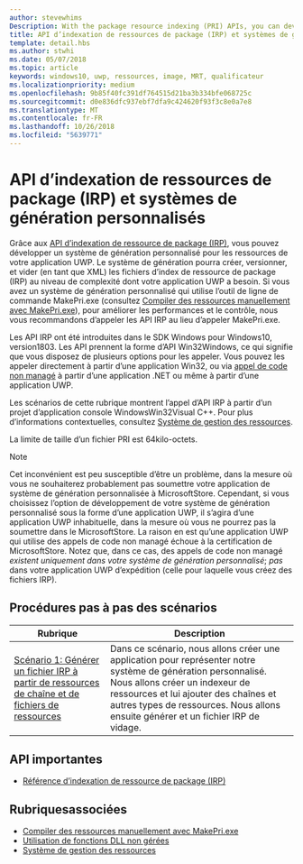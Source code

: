 ```yaml
---
author: stevewhims
Description: With the package resource indexing (PRI) APIs, you can develop a custom build system for your UWP app's resources. The build system will be able to create, version, and dump PRI files to whatever level of complexity your UWP app needs.
title: API d’indexation de ressources de package (IRP) et systèmes de génération personnalisés
template: detail.hbs
ms.author: stwhi
ms.date: 05/07/2018
ms.topic: article
keywords: windows10, uwp, ressources, image, MRT, qualificateur
ms.localizationpriority: medium
ms.openlocfilehash: 9b85f40fc391df764515d21ba3b334bfe068725c
ms.sourcegitcommit: d0e836dfc937ebf7dfa9c424620f93f3c8e0a7e8
ms.translationtype: MT
ms.contentlocale: fr-FR
ms.lasthandoff: 10/26/2018
ms.locfileid: "5639771"
---
```

# <a name="package-resource-indexing-pri-apis-and-custom-build-systems"></a>API d’indexation de ressources de package (IRP) et systèmes de génération personnalisés
Grâce aux [API d’indexation de ressource de package (IRP)](https://msdn.microsoft.com/library/windows/desktop/mt845690), vous pouvez développer un système de génération personnalisé pour les ressources de votre application UWP. Le système de génération pourra créer, versionner, et vider (en tant que XML) les fichiers d’index de ressource de package (IRP) au niveau de complexité dont votre application UWP a besoin. Si vous avez un système de génération personnalisé qui utilise l’outil de ligne de commande MakePri.exe (consultez [Compiler des ressources manuellement avec MakePri.exe](makepri-exe-command-options.md)), pour améliorer les performances et le contrôle, nous vous recommandons d’appeler les API IRP au lieu d’appeler MakePri.exe.

Les API IRP ont été introduites dans le SDK Windows pour Windows10, version1803. Les API prennent la forme d’API Win32Windows, ce qui signifie que vous disposez de plusieurs options pour les appeler. Vous pouvez les appeler directement à partir d’une application Win32, ou via [appel de code non managé](/dotnet/framework/interop/consuming-unmanaged-dll-functions?branch=live) à partir d’une application .NET ou même à partir d’une application UWP.

Les scénarios de cette rubrique montrent l’appel d’API IRP à partir d’un projet d’application console WindowsWin32Visual C++. Pour plus d’informations contextuelles, consultez [Système de gestion des ressources](resource-management-system.md).

La limite de taille d’un fichier PRI est 64kilo-octets.

> [!NOTE]
> Cet inconvénient est peu susceptible d’être un problème, dans la mesure où vous ne souhaiterez probablement pas soumettre votre application de système de génération personnalisée à MicrosoftStore. Cependant, si vous choisissez l’option de développement de votre système de génération personnalisé sous la forme d’une application UWP, il s’agira d’une application UWP inhabituelle, dans la mesure où vous ne pourrez pas la soumettre dans le MicrosoftStore. La raison en est qu’une application UWP qui utilise des appels de code non managé échoue à la certification de MicrosoftStore. Notez que, dans ce cas, des appels de code non managé *existent uniquement dans votre système de génération personnalisé*; *pas* dans votre application UWP d’expédition (celle pour laquelle vous créez des fichiers IRP).

## <a name="scenario-walkthroughs"></a>Procédures pas à pas des scénarios
|Rubrique|Description|
|-|-|
|[Scénario 1: Générer un fichier IRP à partir de ressources de chaîne et de fichiers de ressources](pri-apis-scenario-1.md)|Dans ce scénario, nous allons créer une application pour représenter notre système de génération personnalisé. Nous allons créer un indexeur de ressources et lui ajouter des chaînes et autres types de ressources. Nous allons ensuite générer et un fichier IRP de vidage.|

## <a name="important-apis"></a>API importantes
* [Référence d’indexation de ressource de package (IRP)](https://msdn.microsoft.com/library/windows/desktop/mt845690)

## <a name="related-topics"></a>Rubriquesassociées
* [Compiler des ressources manuellement avec MakePri.exe](makepri-exe-command-options.md)
* [Utilisation de fonctions DLL non gérées](/dotnet/framework/interop/consuming-unmanaged-dll-functions?branch=live)
* [Système de gestion des ressources](resource-management-system.md)

